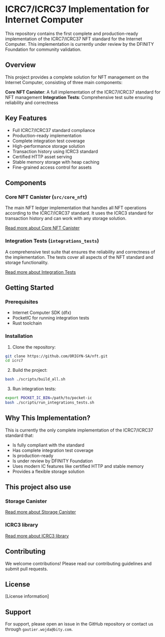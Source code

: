 # ICRC7/ICRC37 Implementation for Internet Computer

This repository contains the first complete and production-ready implementation of the ICRC7/ICRC37 NFT standard for the Internet Computer. This implementation is currently under review by the DFINITY Foundation for community validation.

## Overview

This project provides a complete solution for NFT management on the Internet Computer, consisting of three main components:

**Core NFT Canister**: A full implementation of the ICRC7/ICRC37 standard for NFT management
**Integration Tests**: Comprehensive test suite ensuring reliability and correctness

## Key Features

- Full ICRC7/ICRC37 standard compliance
- Production-ready implementation
- Complete integration test coverage
- High-performance storage solution
- Transaction history using ICRC3 standard
- Certified HTTP asset serving
- Stable memory storage with heap caching
- Fine-grained access control for assets

## Components

### Core NFT Canister (`src/core_nft`)
The main NFT ledger implementation that handles all NFT operations according to the ICRC7/ICRC37 standard. It uses the ICRC3 standard for transaction history and can work with any storage solution.

[Read more about Core NFT Canister](./src/core_nft/README.md)

### Integration Tests (`integrations_tests`)
A comprehensive test suite that ensures the reliability and correctness of the implementation. The tests cover all aspects of the NFT standard and storage functionality.

[Read more about Integration Tests](./integrations_tests/README.md)

## Getting Started

### Prerequisites

- Internet Computer SDK (dfx)
- PocketIC for running integration tests
- Rust toolchain

### Installation

1. Clone the repository:
```bash
git clone https://github.com/ORIGYN-SA/nft.git
cd icrc7
```

2. Build the project:
```bash
bash ./scripts/build_all.sh
```

3. Run integration tests:
```bash
export POCKET_IC_BIN=/path/to/pocket-ic
bash ./scripts/run_integrations_tests.sh
```

## Why This Implementation?

This is currently the only complete implementation of the ICRC7/ICRC37 standard that:
- Is fully compliant with the standard
- Has complete integration test coverage
- Is production-ready
- Is under review by DFINITY Foundation
- Uses modern IC features like certified HTTP and stable memory
- Provides a flexible storage solution

## This project also use 

### Storage Canister

[Read more about Storage Canister](https://gitlab.bity.com/bity/dev/icp/storage-canister)

### ICRC3 library

[Read more about ICRC3 library](https://github.com/BitySA/dfinity-rust-libraries/tree/master/src/icrc3)


## Contributing

We welcome contributions! Please read our contributing guidelines and submit pull requests.

## License

[License information]

## Support

For support, please open an issue in the GitHub repository or contact us through `gautier.wojda@bity.com`. 